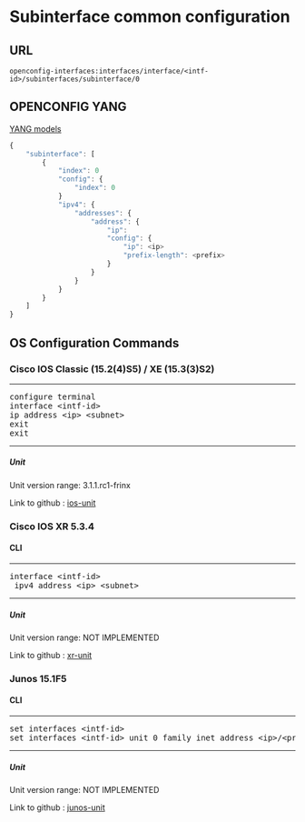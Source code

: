 # Subinterface common configuration

## URL

```
openconfig-interfaces:interfaces/interface/<intf-id>/subinterfaces/subinterface/0
```

## OPENCONFIG YANG

[YANG models](https://github.com/FRINXio/openconfig/tree/master/interfaces/src/main/yang)

```javascript
{
    "subinterface": [
        {
            "index": 0
            "config": {
                "index": 0
            }
            "ipv4": {
                "addresses": {
                    "address": {
                        "ip":
                        "config": {
                            "ip": <ip>
                            "prefix-length": <prefix>
                        }
                    }
                }
            }
        }
    ]
}
```

## OS Configuration Commands

### Cisco IOS Classic (15.2(4)S5) / XE (15.3(3)S2)

---
<pre>
configure terminal
interface &lt;intf-id&gt;
ip address &lt;ip&gt; &lt;subnet&gt;
exit
exit
</pre>
---

##### Unit

Unit version range: 3.1.1.rc1-frinx

Link to github : [ios-unit](https://github.com/FRINXio/cli-units/tree/master/ios/interface)

### Cisco IOS XR 5.3.4

#### CLI

---
<pre>
interface &lt;intf-id&gt;
 ipv4 address &lt;ip&gt; &lt;subnet&gt;
</pre>
---

##### Unit

Unit version range: NOT IMPLEMENTED

Link to github : [xr-unit]()

### Junos 15.1F5

#### CLI

---
<pre>
set interfaces &lt;intf-id&gt;
set interfaces &lt;intf-id&gt; unit 0 family inet address &lt;ip&gt/&lt;prefix&gt;l
</pre>
---

##### Unit

Unit version range: NOT IMPLEMENTED

Link to github : [junos-unit]()
